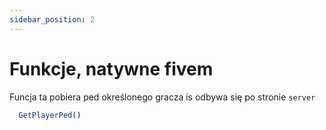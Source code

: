```yaml
---
sidebar_position: 2
---
```


# Funkcje, natywne fivem

Funcja ta pobiera ped określonego gracza is odbywa się po stronie `server`

```js
  GetPlayerPed()
```